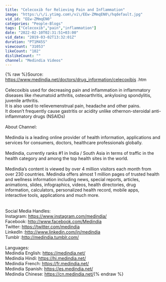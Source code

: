 ```yaml
---
title: "Celecoxib for Relieving Pain and Inflammation"
image: "https:\/\/i.ytimg.com\/vi\/EEw-ZMmqEN0\/hqdefault.jpg"
vid_id: "EEw-ZMmqEN0"
categories: "People-Blogs"
tags: ["Celecoxib","pain","inflammation"]
date: "2022-02-10T02:31:51+03:00"
vid_date: "2019-03-02T13:32:01Z"
duration: "PT1M45S"
viewcount: "31053"
likeCount: "102"
dislikeCount: ""
channel: "Medindia Videos"
---
```

{% raw %}Source: <a rel="nofollow" target="blank" href="https://www.medindia.net/doctors/drug_information/celecoxibis">https://www.medindia.net/doctors/drug_information/celecoxibis</a> .htm<br /><br />Celecoxibis used for decreasing pain and inflammation in inflammatory diseases like rheumatoid arthritis, osteoarthritis, ankylosing spondylitis, juvenile arthritis.<br />It is also used to relievemenstrual pain, headache and other pains.<br />It doesn’t frequently cause gastritis or acidity unlike othernon-steroidal anti-inflammatory drugs (NSAIDs)<br /><br />About Channel:<br /><br />Medindia is a leading online provider of health information, applications and services for consumers, doctors, healthcare professionals globally.<br /><br />Medindia, currently ranks #1 in India / South Asia in terms of traffic in the health category and among the top health sites in the world.<br /><br />Medindia’s content is viewed by over 4 million visitors each month from over 230 countries. Medindia offers almost 1 million pages of trusted health and wellness information including news, special reports, articles, animations, slides, infographics, videos, health directories, drug information, calculators, personalized health record, mobile apps, interactive tools, applications and much more. <br /><br /><br />Social Media Handles:<br />Instagram: <a rel="nofollow" target="blank" href="https://www.instagram.com/medindia/">https://www.instagram.com/medindia/</a><br />Facebook: <a rel="nofollow" target="blank" href="http://www.facebook.com/Medindia">http://www.facebook.com/Medindia</a><br />Twitter: <a rel="nofollow" target="blank" href="https://twitter.com/medindia">https://twitter.com/medindia</a><br />LinkedIn :<a rel="nofollow" target="blank" href="http://www.linkedin.com/in/medindia">http://www.linkedin.com/in/medindia</a><br />Tumblr :<a rel="nofollow" target="blank" href="http://medindia.tumblr.com/">http://medindia.tumblr.com/</a><br /><br />Languages:<br />Medindia English: <a rel="nofollow" target="blank" href="https://medindia.net/">https://medindia.net/</a><br />Medindia Hindi: <a rel="nofollow" target="blank" href="https://hi.medindia.net/">https://hi.medindia.net/</a><br />Medindia French: <a rel="nofollow" target="blank" href="https://fr.medindia.net/">https://fr.medindia.net/</a><br />Medindia Spanish: <a rel="nofollow" target="blank" href="https://es.medindia.net/">https://es.medindia.net/</a><br />Medindia Chinese: <a rel="nofollow" target="blank" href="https://cn.medindia.net/">https://cn.medindia.net/</a>{% endraw %}
